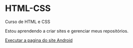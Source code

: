 # HTML-CSS
 Curso de HTML e CSS

Estou aprendendo a criar sites e gerenciar meus repositórios.

<a href= "https://caiorosendo.github.io/HTML-CSS/modulo-2/desafio010/android.html>"> Executar a pagina do site Android</a>